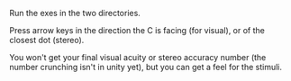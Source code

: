 Run the exes in the two directories.

Press arrow keys in the direction the C is facing (for visual), or of the closest dot (stereo).

You won't get your final visual acuity or stereo accuracy number (the number crunching isn't in unity yet), but you can get a feel for the stimuli.
